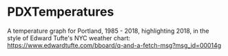 # PDXTemperatures
A temperature graph for Portland, 1985 - 2018, highlighting 2018, in the style of Edward Tufte's NYC weather chart: https://www.edwardtufte.com/bboard/q-and-a-fetch-msg?msg_id=00014g
